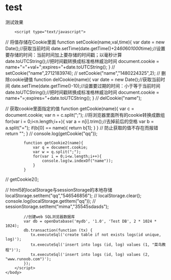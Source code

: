 # test
测试效果
<!DOCTYPE html>
<html>
	<head>
		<meta charset="utf-8" />
		<title></title>
	</head>
	<body>
		
		
		<script type="text/javascript">
//			将值存储在Cookie里面
			function setCookie(name,val,time){
				var date = new Date();//获取当前时间
				date.setTime(date.getTime()+24*60*60*1000*time);//设置要存储的时间：当前时间加上要存储的时间戳；以毫秒计算
				date.toUTCString();//把时间戳转换成标准格林威治时间
				document.cookie = name+"="+val+";expires="+date.toUTCString();
			}
//			setCookie("name",2712183974);
//			setCookie("name","1480224325",2);
//			删除cookie键值
			function delCookie(name){
				var date = new Date();//获取当前时间
				date.setTime(date.getTime()-10);//设置要过期的时间：小于等于当前时间
				date.toUTCString();//把时间戳转换成标准格林威治时间
				document.cookie = name+"=;expires="+date.toUTCString();
			}
//			delCookie("name");
			
//			获取cookie里面指定的值
			function getCookie(name){
				var c = document.cookie;
				var n = c.split(";"); //将浏览器里面所有的cookie转换成数组
				for(var i = 0;i<n.length;i++){
					var a = n[i].trim();//去掉前后的空格
					var b = a.split("=");
					if(b[0] == name){
						return b[1];
					}
				}
//				防止获取的值不存在而报错
				return "";
			}
//			console.log(getCookie("qq"));
			
			function getCookie2(name){
			    var q = document.cookie;
				var w = q.split(";");
			    for(var i = 0;i<w.length;i++){
			    	console.log(w.indexOf("name"));
			    }
			}
//			getCookie2();
			
			
//			html5的localStorage与sessionStorage的本地存储
			localStorage.setItem("qq","546546856");
//			localStorage.clear();
            console.log(localStorage.getItem("qq"));
//			sessionStorage.setItem("mima","35545sdasds");
			
			
			
			//创建web SQL浏览器数据库
			var db = openDatabase('mydb', '1.0', 'Test DB', 2 * 1024 * 1024);
			db.transaction(function (tx) {
			   tx.executeSql('create table if not exists logs(id unique, log)');
			   tx.executeSql('insert into logs (id, log) values (1, "菜鸟教程")');
			   tx.executeSql('insert into logs (id, log) values (2, "www.runoob.com")');
            });
		</script>
	</body>
</html>
